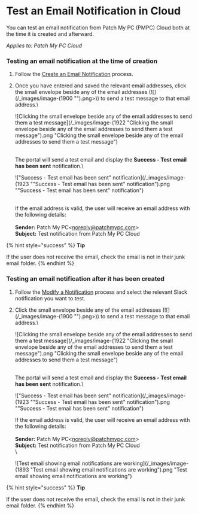 # Test an Email Notification in Cloud

You can test an email notification from Patch My PC (PMPC) Cloud both at the time it is created and afterward.

_Applies to: Patch My PC Cloud_

### Testing an email notification at the time of creation

1. Follow the [Create an Email Notification](../create-a-cloud-email-notification.md) process.
2.  Once you have entered and saved the relevant email addresses, click the small envelope beside any of the email addresses (![](/_images/image-(1900 "").png>)) to send a test message to that email address.\


    ![Clicking the small envelope beside any of the email addresses to send them a test message](/_images/image-(1922 "Clicking the small envelope beside any of the email addresses to send them a test message").png "Clicking the small envelope beside any of the email addresses to send them a test message")

    \
    The portal will send a test email and display the **Success - Test email has been sent** notification.\


    ![&#x22;Success - Test email has been sent&#x22; notification](/_images/image-(1923 "&#x22;Success - Test email has been sent&#x22; notification").png "&#x22;Success - Test email has been sent&#x22; notification")

    \
    If the email address is valid, the user will receive an email address with the following details:\
    \
    **Sender:** Patch My PC\<noreply@patchmypc.com>\
    **Subject:** Test notification from Patch My PC Cloud

{% hint style="success" %}
**Tip**

If the user does not receive the email, check the email is not in their junk email folder.
{% endhint %}

### Testing an email notification after it has been created

1. Follow the [Modify a Notification](../modify-a-cloud-notification.md) process and select the relevant Slack notification you want to test.
2.  Click the small envelope beside any of the email addresses (![](/_images/image-(1900 "").png>)) to send a test message to that email address.\


    ![Clicking the small envelope beside any of the email addresses to send them a test message](/_images/image-(1922 "Clicking the small envelope beside any of the email addresses to send them a test message").png "Clicking the small envelope beside any of the email addresses to send them a test message")

    \
    The portal will send a test email and display the **Success - Test email has been sent** notification.\


    ![&#x22;Success - Test email has been sent&#x22; notification](/_images/image-(1923 "&#x22;Success - Test email has been sent&#x22; notification").png "&#x22;Success - Test email has been sent&#x22; notification")



    If the email address is valid, the user will receive an email address with the following details:\
    \
    **Sender:** Patch My PC\<noreply@patchmypc.com>\
    **Subject:** Test notification from Patch My PC Cloud\
    \


    ![Test email showing email notifications are working](/_images/image-(1893 "Test email showing email notifications are working").png "Test email showing email notifications are working")

{% hint style="success" %}
**Tip**

If the user does not receive the email, check the email is not in their junk email folder.
{% endhint %}
